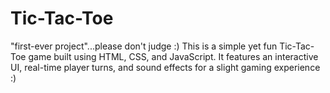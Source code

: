 # Tic-Tac-Toe
"first-ever project"...please don't judge :)
This is a simple yet fun Tic-Tac-Toe game built using HTML, CSS, and JavaScript. It features an interactive UI, real-time player turns, and sound effects for a slight gaming experience :)
